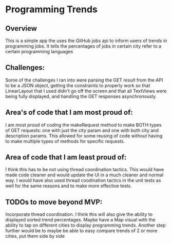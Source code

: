 # Programming Trends

## Overview
This is a simple app the uses the GitHub jobs api to inform users of trends in programming jobs. It tells the percentages of jobs in certain city refer to a certain programming languages


## Challenges: 
Some of the challenges I ran into were parsing the GET result from the API to be a JSON object, getting the constraints to properly work so that LinearLayout that I used didn't go off the screen and that all TextViews were being fully displayed, and handling the GET responses asynchronously. 

## Area's of code that I am most proud of: 
I am most proud of coding the makeRequest method to make BOTH types of GET requests: one with just the city param and one with both city and description params. This allowed for some reusing of code without having to make multiple types of methods for specific requests.

## Area of code that I am least proud of: 
I think this has to be not using thread coordination tactics. This would have made code cleaner and would update the UI in a much cleaner and normal way. I would have also used thread coodination tactics in the unit tests as well for the same reasons and to make more effective tests.

## TODOs to move beyond MVP:
Incorporate thread coordination. I think this will also give the ability to displayed sorted trend percentages. Maybe have a Map visual with the abliity to tap on different cities to display programming trends. Another step further would be to maybe be able to easy compare trends of 2 or more cities, put them side by side


